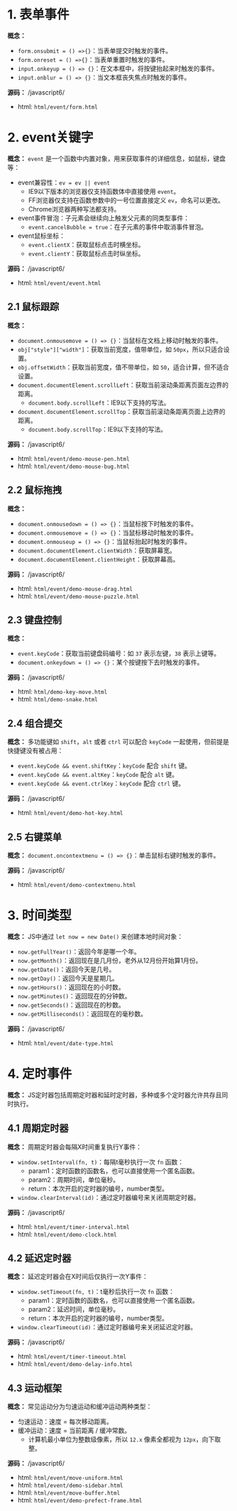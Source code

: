 # 1. 表单事件

**概念：** 
- `form.onsubmit = () =>{}`：当表单提交时触发的事件。
- `form.onreset = () =>{}`：当表单重置时触发的事件。
- `input.onkeyup = () => {}`：在文本框中，将按键抬起来时触发的事件。
- `input.onblur = () => {}`：当文本框丧失焦点时触发的事件。

**源码：** /javascript6/
- html: `html/event/form.html`

# 2. event关键字

**概念：** `event` 是一个函数中内置对象，用来获取事件的详细信息，如鼠标，键盘等：
- event兼容性：`ev = ev || event`
    - IE9以下版本的浏览器仅支持函数体中直接使用 `event`。
    - FF浏览器仅支持在函数参数中的一号位置直接定义 `ev`，命名可以更改。
    - Chrome浏览器两种写法都支持。
- event事件冒泡：子元素会继续向上触发父元素的同类型事件：
    - `event.cancelBubble = true`：在子元素的事件中取消事件冒泡。
- event鼠标坐标：
    - `event.clientX`：获取鼠标点击时横坐标。
    - `event.clientY`：获取鼠标点击时纵坐标。

**源码：** /javascript6/
- html: `html/event/event.html`

## 2.1 鼠标跟踪

**概念：** 
- `document.onmousemove = () => {}`：当鼠标在文档上移动时触发的事件。
- `obj["style"]["width"]`：获取当前宽度，值带单位，如 `50px`，所以只适合设置。
- `obj.offsetWidth`：获取当前宽度，值不带单位，如 `50`，适合计算，但不适合设置。
- `document.documentElement.scrollLeft`：获取当前滚动条距离页面左边界的距离。
    - `document.body.scrollLeft`：IE9以下支持的写法。
- `document.documentElement.scrollTop`：获取当前滚动条距离页面上边界的距离。
    - `document.body.scrollTop`：IE9以下支持的写法。

**源码：** /javascript6/
- html: `html/event/demo-mouse-pen.html`
- html: `html/event/demo-mouse-bug.html`

## 2.2 鼠标拖拽

**概念：**
- `document.onmousedown = () => {}`：当鼠标按下时触发的事件。
- `document.onmousemove = () => {}`：当鼠标移动时触发的事件。
- `document.onmouseup = () => {}`：当鼠标抬起时触发的事件。
- `document.documentElement.clientWidth`：获取屏幕宽。 
- `document.documentElement.clientHeight`：获取屏幕高。

**源码：** /javascript6/
- html: `html/event/demo-mouse-drag.html`
- html: `html/event/demo-mouse-puzzle.html`

## 2.3 键盘控制

**概念：** 
- `event.keyCode`：获取当前键盘码编号：如 `37` 表示左键，`38` 表示上键等。
- `document.onkeydown = () => {}`：某个按键按下去时触发的事件。

**源码：** /javascript6/
- html: `html/demo-key-move.html`
- html: `html/demo-snake.html`

## 2.4 组合提交
    
**概念：** 多功能键如 `shift`，`alt` 或者 `ctrl` 可以配合 `keyCode` 一起使用，但前提是快捷键没有被占用：
- `event.keyCode && event.shiftKey`：`keyCode` 配合 `shift` 键。
- `event.keyCode && event.altKey`：`keyCode` 配合 `alt` 键。
- `event.keyCode && event.ctrlKey`：`keyCode` 配合 `ctrl` 键。

**源码：** /javascript6/
- html: `html/event/demo-hot-key.html`

## 2.5 右键菜单

**概念：** `document.oncontextmenu = () => {}`：单击鼠标右键时触发的事件。

**源码：** /javascript6/
- html: `html/event/demo-contextmenu.html`

# 3. 时间类型

**概念：** JS中通过 `let now = new Date()` 来创建本地时间对象：
- `now.getFullYear()`：返回今年是哪一个年。
- `now.getMonth()`：返回现在是几月份，老外从12月份开始算1月份。
- `now.getDate()`：返回今天是几号。
- `now.getDay()`：返回今天是星期几。
- `now.getHours()`：返回现在的小时数。
- `now.getMinutes()`：返回现在的分钟数。
- `now.getSeconds()`：返回现在的秒数。
- `now.getMilliseconds()`：返回现在的毫秒数。

**源码：** /javascript6/
- html: `html/event/date-type.html`

# 4. 定时事件

**概念：** JS定时器包括周期定时器和延时定时器，多种或多个定时器允许共存且同时执行。

## 4.1 周期定时器

**概念：** 周期定时器会每隔X时间重复执行Y事件：
- `window.setInterval(fn, t)`：每隔t毫秒执行一次 `fn` 函数：
    - param1：定时函数的函数名，也可以直接使用一个匿名函数。
    - param2：周期时间，单位毫秒。
    - return：本次开启的定时器的编号，number类型。
- `window.clearInterval(id)`：通过定时器编号来关闭周期定时器。

**源码：** /javascript6/
- html: `html/event/timer-interval.html`
- html: `html/event/demo-clock.html`

## 4.2 延迟定时器

**概念：** 延迟定时器会在X时间后仅执行一次Y事件：
- `window.setTimeout(fn, t)`：t毫秒后执行一次 `fn` 函数：
    - param1：定时函数的函数名，也可以直接使用一个匿名函数。
    - param2：延迟时间，单位毫秒。
    - return：本次开启的定时器的编号，number类型。
- `window.clearTimeout(id)`：通过定时器编号来关闭延迟定时器。

**源码：** /javascript6/
- html: `html/event/timer-timeout.html`
- html: `html/event/demo-delay-info.html`

## 4.3 运动框架

**概念：** 常见运动分为匀速运动和缓冲运动两种类型：
- 匀速运动：速度 = 每次移动距离。
- 缓冲运动：速度 = 当前距离 / 缓冲常数。
    - 计算机最小单位为整数级像素，所以 `12.x` 像素全都视为 `12px`，向下取整。

**源码：** /javascript6/
- html: `html/event/move-uniform.html`
- html: `html/event/demo-sidebar.html`
- html: `html/event/move-buffer.html`
- html: `html/event/demo-prefect-frame.html`